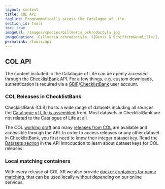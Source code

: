 ```yaml
---
layout: content
title: COL API
tagline: Programmatically access the Catalogue of Life
section_id: tools
toc: true
imageUrl: /images/species/Gillmeria_ochrodactyla.jpg    
imageCaption: _Gillmeria ochrodactyla_ ([Denis & Schifferm&uuml;ller], 1775) - [Photo CC By Donald Hobern](https://www.flickr.com/photos/dhobern/14304880198)
permalink: /tools/api
---
```



## COL API
The content included in the Catalogue of Life can be openly accessed through the [ChecklistBank API](https://www.checklistbank.org/about/API). 
For a few things, e.g. custom downloads, authentication is required via a [GBIF](https://www.gbif.org/)/[ChecklistBank](https://www.checklistbank.org/) user account. 

### COL Releases in ChecklistBank
ChecklistBank (CLB) hosts a wide range of datasets including all sources the [Catalogue of Life is assembled](/building/assembly) from.
Most datasets in ChecklistBank are not related to the Catalogue of Life at all.

The COL [working draft](https://www.checklistbank.org/dataset/3) and many [releases from COL](https://www.checklistbank.org/dataset?releasedFrom=3&sortBy=created) 
are available and accessible through the API.
In order to access releases or any other dataset in ChecklistBank, you first need to know their integer dataset key. 
Read the [Datasets section](https://www.checklistbank.org/about/API#datasets) in the API introduction to learn about dataset keys for COL releases.


### Local matching containers
With every release of COL XR we also provide [docker containers for name matching](/tools/matching#docker-containers), 
that can be used locally without depending on our online services.
